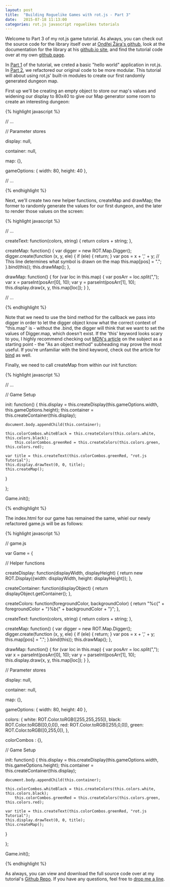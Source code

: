 ```yaml
---
layout: post
title:  "Building Roguelike Games with rot.js - Part 3"
date:   2015-07-18 11:13:00
categories: rot.js javascript roguelikes tutorials
---
```

Welcome to Part 3 of my rot.js game tutorial. As always, you can check out the source code for the library itself over at [Ondřej Žára's github][ozgithub], look at the documentation for the library at his [github.io site][rot.js], and find the tutorial code over at my own [github page][projectgithub].

In [Part 1][part1] of the tutorial, we creted a basic "hello world" application in rot.js. In [Part 2][part2], we refactored our original code to be more modular. This tutorial will about using rot.js' built-in modules to create our first randomly generated dungeon map.

First up we'll be creating an empty object to store our map's values and widening our display to 80x40 to give our Map generator some room to create an interesting dungeon:

{% highlight javascript %}
 
// ...

// Parameter stores

display: null,

container: null,

map: {},

gameOptions: {
  width: 80,
  height: 40
},

// ...

{% endhighlight %}

Next, we'll create two new helper functions, createMap and drawMap; the former to randomly generate the values for our first dungeon, and the later to render those values on the screen:

{% highlight javascript %}

// ...

createText: function(colors, string) {
  return colors + string;
},

createMap: function() {
  var digger = new ROT.Map.Digger();
  digger.create(function (x, y, ele) {
    if (ele) {
      return;
    }
    var pos = x + ',' + y;
    // This line determines what symbol is drawn on the map
    this.map[pos] = ".";
  }.bind(this));
  this.drawMap();
},

drawMap: function() {
  for (var loc in this.map) {
    var posArr = loc.split(",");
    var x = parseInt(posArr[0], 10);
    var y = parseInt(posArr[1], 10);
    this.display.draw(x, y, this.map[loc]);
  }
},

// ...

{% endhighlight %}

Note that we need to use the bind method for the callback we pass into digger in order to let the digger object know what the correct context of "this.map" is - without the .bind, the digger will think that we want to set the values of Digger.map, which doesn't exist. If the 'this' keyword looks scary to you, I highly recommend checking out [MDN's article][mdnthis] on the subject as a starting point - the "As an object method" subheading may prove the most useful. If you're unfamiliar with the bind keyword, check out the article for [bind][mdnbind] as well.

Finally, we need to call createMap from within our init function:

{% highlight javascript %}
  
  // ...

  // Game Setup
  
  init: function() {
    this.display = this.createDisplay(this.gameOptions.width, this.gameOptions.height);
    this.container = this.createContainer(this.display);
    
    document.body.appendChild(this.container);

    this.colorCombos.whiteBlack = this.createColors(this.colors.white, this.colors.black);
        this.colorCombos.greenRed = this.createColors(this.colors.green, this.colors.red);

    var title = this.createText(this.colorCombos.greenRed, "rot.js Tutorial");
    this.display.drawText(0, 0, title);
    this.createMap();
  }

};

Game.init();

{% endhighlight %}

The index.html for our game has remained the same, whiel our newly refactored game.js will be as follows:

{% highlight javascript %}

// game.js

var Game = {

  // Helper functions

  createDisplay: function(displayWidth, displayHeight) {
    return new ROT.Display({width: displayWidth, height: displayHeight});
  },

  createContainer: function(displayObject) {
    return displayObject.getContainer();
  },

  createColors: function(foregroundColor, backgroundColor) {
    return "%c{" + foregroundColor + "}%b{" + backgroundColor + "}";
  },

  createText: function(colors, string) {
    return colors + string;
  },

  createMap: function() {
    var digger = new ROT.Map.Digger();
    digger.create(function (x, y, ele) {
      if (ele) {
        return;
      }
      var pos = x + ',' + y;
      this.map[pos] = ".";
    }.bind(this));
    this.drawMap();
  },

  drawMap: function() {
    for (var loc in this.map) {
      var posArr = loc.split(",");
      var x = parseInt(posArr[0], 10);
      var y = parseInt(posArr[1], 10);
      this.display.draw(x, y, this.map[loc]);
    }
  },

  // Parameter stores
  
  display: null,
  
  container: null,
  
  map: {},

  gameOptions: {
    width: 80,
    height: 40
  },

  colors: {
    white:  ROT.Color.toRGB([255,255,255]),
    black: ROT.Color.toRGB([0,0,0]),
    red: ROT.Color.toRGB([255,0,0]),
    green: ROT.Color.toRGB([0,255,0]),
  },

  colorCombos : {},

  // Game Setup
  
  init: function() {
    this.display = this.createDisplay(this.gameOptions.width, this.gameOptions.height);
    this.container = this.createContainer(this.display);
    
    document.body.appendChild(this.container);

    this.colorCombos.whiteBlack = this.createColors(this.colors.white, this.colors.black);
        this.colorCombos.greenRed = this.createColors(this.colors.green, this.colors.red);

    var title = this.createText(this.colorCombos.greenRed, "rot.js Tutorial");
    this.display.drawText(0, 0, title);
    this.createMap();
  }

};

Game.init();

{% endhighlight %}

As always, you can view and download the full source code over at my tutorial's [Github Repo][projectgithub]. If you have any questions, feel free to [drop me a line][zlgithub].

[part1]: http://zlester.github.io/rot.js/javascript/roguelikes/tutorials/2015/06/13/rot.js-tutorial-part-1.html
[part2]: http://zlester.github.io/rot.js/javascript/roguelikes/tutorials/2015/06/19/rot.js-tutorial-part-2.html
[rot.js]: http://ondras.github.io/rot.js/hp/
[ozgithub]: https://github.com/ondras/rot.js
[zlgithub]: http://github.com/ZLester
[projectgithub]: https://github.com/ZLester/rot.js-Tutorial
[mdnthis]: https://developer.mozilla.org/en-US/docs/Web/JavaScript/Reference/Operators/this
[mdnbind]: https://developer.mozilla.org/en-US/docs/Web/JavaScript/Reference/Global_Objects/Function/bind